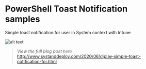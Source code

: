 # PowerShell Toast Notification samples
Simple toast notification for user in System context with Intune

![alt text](https://github.com/damienvanrobaeys/Run-in-Sandbox/blob/master/preview.gif)

> *View the full blog post here*
http://www.systanddeploy.com/2020/06/diplay-simple-toast-notification-for.html
